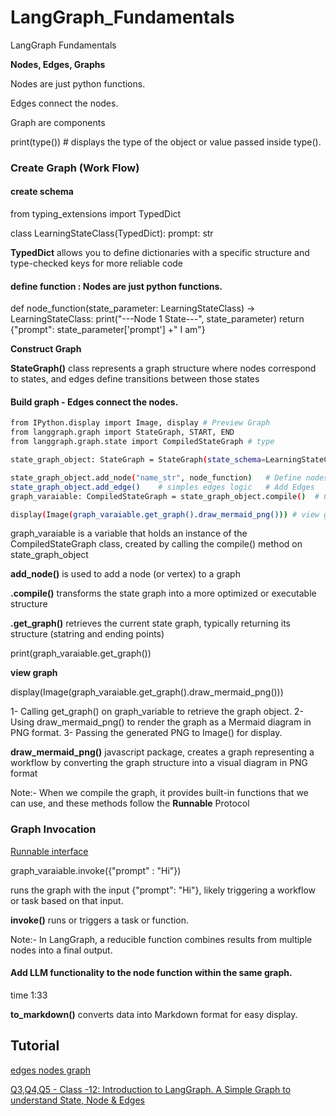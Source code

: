 # LangGraph_Fundamentals  
LangGraph Fundamentals

**Nodes, Edges, Graphs**

Nodes are just python functions.

Edges connect the nodes.

Graph are components

print(type())  # displays the type of the object or value passed inside type().

### Create Graph (Work Flow)

#### create schema

from typing_extensions import TypedDict

class LearningStateClass(TypedDict):
    prompt: str

**TypedDict** allows you to define dictionaries with a specific structure and type-checked keys for more reliable code

#### define function : Nodes are just python functions.

def node_function(state_parameter: LearningStateClass) -> LearningStateClass:
    print("---Node 1 State---", state_parameter)
    return {"prompt": state_parameter['prompt'] +" I am"}    

**Construct Graph**

**StateGraph()** class represents a graph structure where nodes correspond to states, and edges define transitions between those states

#### Build graph -  Edges connect the nodes.

```bash
from IPython.display import Image, display # Preview Graph
from langgraph.graph import StateGraph, START, END
from langgraph.graph.state import CompiledStateGraph # type

state_graph_object: StateGraph = StateGraph(state_schema=LearningStateClass)   # Build graph

state_graph_object.add_node("name_str", node_function)   # Define nodes
state_graph_object.add_edge()    # simples edges logic   # Add Edges
graph_varaiable: CompiledStateGraph = state_graph_object.compile()  # Comple Graph
```

```bash
display(Image(graph_varaiable.get_graph().draw_mermaid_png())) # view graph
```

graph_varaiable is a variable that holds an instance of the CompiledStateGraph class, created by calling the compile() method on state_graph_object

**add_node()** is used to add a node (or vertex) to a graph

**.compile()** transforms the state graph into a more optimized or executable structure

**.get_graph()** retrieves the current state graph, typically returning its structure (statring and ending points)

print(graph_varaiable.get_graph())

**view graph**

display(Image(graph_varaiable.get_graph().draw_mermaid_png()))

1- Calling get_graph() on graph_variable to retrieve the graph object.
2- Using draw_mermaid_png() to render the graph as a Mermaid diagram in PNG format.
3- Passing the generated PNG to Image() for display.

**draw_mermaid_png()** javascript package, creates a graph representing a workflow by converting the graph structure into a visual diagram in PNG format

Note:- When we compile the graph, it provides built-in functions that we can use, and these methods follow the **Runnable** Protocol

### Graph Invocation

[Runnable interface](https://python.langchain.com/v0.1/docs/expression_language/interface/)

graph_varaiable.invoke({"prompt" : "Hi"})

runs the graph with the input {"prompt": "Hi"}, likely triggering a workflow or task based on that input.

**invoke()** runs or triggers a task or function.

Note:- In LangGraph, a reducible function combines results from multiple nodes into a final output.

#### Add LLM functionality to the node function within the same graph.

time 1:33

**to_markdown()** converts data into Markdown format for easy display.


## Tutorial

[edges nodes graph](https://github.com/raheelam98/00-Calculator/blob/main/22_langchain_ecosystem/langgraph/course-notebooks/module-1/00_edges_nodes_graph.ipynb) 

[Q3,Q4,Q5 - Class -12: Introduction to LangGraph. A Simple Graph to understand State, Node & Edges](https://www.youtube.com/watch?v=9eBqA9cQAAc)

